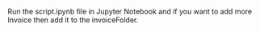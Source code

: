 Run the script.ipynb file in Jupyter Notebook and if you want to add more Invoice then add it to the invoiceFolder.
